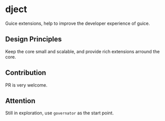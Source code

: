 # dject
Guice extensions, help to improve the developer experience of guice. 

## Design Principles
Keep the core small and scalable, and provide rich extensions arround the core.

## Contribution
PR is very welcome.

## Attention
Still in exploration, use `governator` as the start point.
